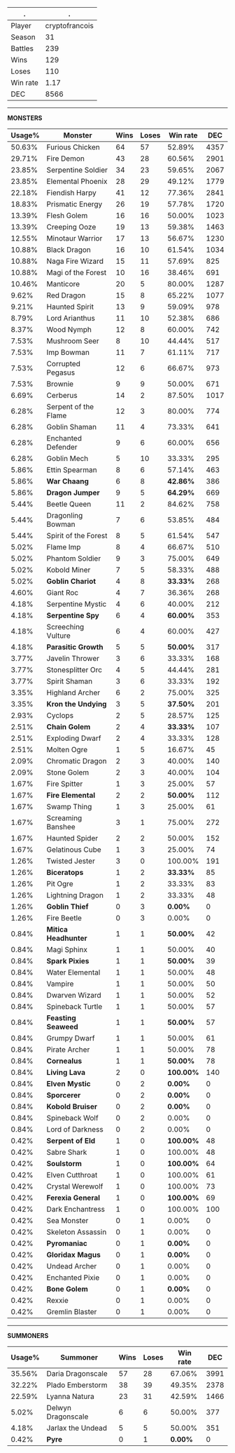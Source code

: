 .|.
|-|-
Player|cryptofrancois
Season|31
Battles|239
Wins|129
Loses|110
Win rate|1.17
DEC|8566

---
**MONSTERS**

Usage%|Monster|Wins|Loses|Win rate|DEC|
-|-|-|-|-|-|
50.63%|Furious Chicken|64|57|52.89%|4357|
29.71%|Fire Demon|43|28|60.56%|2901|
23.85%|Serpentine Soldier|34|23|59.65%|2067|
23.85%|Elemental Phoenix|28|29|49.12%|1779|
22.18%|Fiendish Harpy|41|12|77.36%|2841|
18.83%|Prismatic Energy|26|19|57.78%|1720|
13.39%|Flesh Golem|16|16|50.00%|1023|
13.39%|Creeping Ooze|19|13|59.38%|1463|
12.55%|Minotaur Warrior|17|13|56.67%|1230|
10.88%|Black Dragon|16|10|61.54%|1034|
10.88%|Naga Fire Wizard|15|11|57.69%|825|
10.88%|Magi of the Forest|10|16|38.46%|691|
10.46%|Manticore|20|5|80.00%|1287|
9.62%|Red Dragon|15|8|65.22%|1077|
9.21%|Haunted Spirit|13|9|59.09%|978|
8.79%|Lord Arianthus|11|10|52.38%|686|
8.37%|Wood Nymph|12|8|60.00%|742|
7.53%|Mushroom Seer|8|10|44.44%|517|
7.53%|Imp Bowman|11|7|61.11%|717|
7.53%|Corrupted Pegasus|12|6|66.67%|973|
7.53%|Brownie|9|9|50.00%|671|
6.69%|Cerberus|14|2|87.50%|1017|
6.28%|Serpent of the Flame|12|3|80.00%|774|
6.28%|Goblin Shaman|11|4|73.33%|641|
6.28%|Enchanted Defender|9|6|60.00%|656|
6.28%|Goblin Mech|5|10|33.33%|295|
5.86%|Ettin Spearman|8|6|57.14%|463|
5.86%|**War Chaang**|6|8|**42.86%**|386|
5.86%|**Dragon Jumper**|9|5|**64.29%**|669|
5.44%|Beetle Queen|11|2|84.62%|758|
5.44%|Dragonling Bowman|7|6|53.85%|484|
5.44%|Spirit of the Forest|8|5|61.54%|547|
5.02%|Flame Imp|8|4|66.67%|510|
5.02%|Phantom Soldier|9|3|75.00%|649|
5.02%|Kobold Miner|7|5|58.33%|488|
5.02%|**Goblin Chariot**|4|8|**33.33%**|268|
4.60%|Giant Roc|4|7|36.36%|268|
4.18%|Serpentine Mystic|4|6|40.00%|212|
4.18%|**Serpentine Spy**|6|4|**60.00%**|353|
4.18%|Screeching Vulture|6|4|60.00%|427|
4.18%|**Parasitic Growth**|5|5|**50.00%**|317|
3.77%|Javelin Thrower|3|6|33.33%|168|
3.77%|Stonesplitter Orc|4|5|44.44%|281|
3.77%|Spirit Shaman|3|6|33.33%|192|
3.35%|Highland Archer|6|2|75.00%|325|
3.35%|**Kron the Undying**|3|5|**37.50%**|201|
2.93%|Cyclops|2|5|28.57%|125|
2.51%|**Chain Golem**|2|4|**33.33%**|107|
2.51%|Exploding Dwarf|2|4|33.33%|128|
2.51%|Molten Ogre|1|5|16.67%|45|
2.09%|Chromatic Dragon|2|3|40.00%|140|
2.09%|Stone Golem|2|3|40.00%|104|
1.67%|Fire Spitter|1|3|25.00%|57|
1.67%|**Fire Elemental**|2|2|**50.00%**|112|
1.67%|Swamp Thing|1|3|25.00%|61|
1.67%|Screaming Banshee|3|1|75.00%|272|
1.67%|Haunted Spider|2|2|50.00%|152|
1.67%|Gelatinous Cube|1|3|25.00%|74|
1.26%|Twisted Jester|3|0|100.00%|191|
1.26%|**Biceratops**|1|2|**33.33%**|85|
1.26%|Pit Ogre|1|2|33.33%|83|
1.26%|Lightning Dragon|1|2|33.33%|48|
1.26%|**Goblin Thief**|0|3|**0.00%**|0|
1.26%|Fire Beetle|0|3|0.00%|0|
0.84%|**Mitica Headhunter**|1|1|**50.00%**|42|
0.84%|Magi Sphinx|1|1|50.00%|40|
0.84%|**Spark Pixies**|1|1|**50.00%**|39|
0.84%|Water Elemental|1|1|50.00%|48|
0.84%|Vampire|1|1|50.00%|50|
0.84%|Dwarven Wizard|1|1|50.00%|52|
0.84%|Spineback Turtle|1|1|50.00%|57|
0.84%|**Feasting Seaweed**|1|1|**50.00%**|57|
0.84%|Grumpy Dwarf|1|1|50.00%|61|
0.84%|Pirate Archer|1|1|50.00%|78|
0.84%|**Cornealus**|1|1|**50.00%**|78|
0.84%|**Living Lava**|2|0|**100.00%**|140|
0.84%|**Elven Mystic**|0|2|**0.00%**|0|
0.84%|**Sporcerer**|0|2|**0.00%**|0|
0.84%|**Kobold Bruiser**|0|2|**0.00%**|0|
0.84%|Spineback Wolf|0|2|0.00%|0|
0.84%|Lord of Darkness|0|2|0.00%|0|
0.42%|**Serpent of Eld**|1|0|**100.00%**|48|
0.42%|Sabre Shark|1|0|100.00%|48|
0.42%|**Soulstorm**|1|0|**100.00%**|64|
0.42%|Elven Cutthroat|1|0|100.00%|61|
0.42%|Crystal Werewolf|1|0|100.00%|73|
0.42%|**Ferexia General**|1|0|**100.00%**|69|
0.42%|Dark Enchantress|1|0|100.00%|100|
0.42%|Sea Monster|0|1|0.00%|0|
0.42%|Skeleton Assassin|0|1|0.00%|0|
0.42%|**Pyromaniac**|0|1|**0.00%**|0|
0.42%|**Gloridax Magus**|0|1|**0.00%**|0|
0.42%|Undead Archer|0|1|0.00%|0|
0.42%|Enchanted Pixie|0|1|0.00%|0|
0.42%|**Bone Golem**|0|1|**0.00%**|0|
0.42%|Rexxie|0|1|0.00%|0|
0.42%|Gremlin Blaster|0|1|0.00%|0|

---
**SUMMONERS**

Usage%|Summoner|Wins|Loses|Win rate|DEC|
-|-|-|-|-|-|
35.56%|Daria Dragonscale|57|28|67.06%|3991|
32.22%|Plado Emberstorm|38|39|49.35%|2378|
22.59%|Lyanna Natura|23|31|42.59%|1466|
5.02%|Delwyn Dragonscale|6|6|50.00%|377|
4.18%|Jarlax the Undead|5|5|50.00%|351|
0.42%|**Pyre**|0|1|**0.00%**|0|

